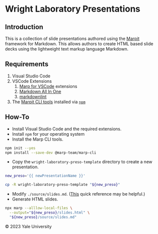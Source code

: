 # Wright Laboratory Presentations

## Introduction

This is a collection of slide presentations authored using the [Marpit](https://marpit.marp.app/) framework for Markdown.
This allows authors to create HTML based slide decks using the lightweight text markup language Markdown.

## Requirements

1. Visual Studio Code
2. VSCode Extensions
   1. [Marp for VSCode](https://marketplace.visualstudio.com/items?itemName=marp-team.marp-vscode) extensions
   2. [Markdown All In One](https://marketplace.visualstudio.com/items?itemName=yzhang.markdown-all-in-one)
   3. [markdownlint](https://marketplace.visualstudio.com/items?itemName=DavidAnson.vscode-markdownlint)
3. The [Marpit CLI tools](https://github.com/marp-team/marp-cli) installed via [`npm`](https://www.npmjs.com/)

## How-To

* Install Visual Studio Code and the required extensions.
* Install `npm` for your operating system
* Install the Marp CLI tools.

```bash
npm init --yes
npm install --save-dev @marp-team/marp-cli
```

* Copy the `wright-laboratory-preso-template` directory to create a new presentation.

```bash
new_preso='{{ newPresentationName }}'

cp -R wright-laboratory-preso-template "${new_preso}"
```

* Modify `./source/slides.md`. ([This](https://www.hashbangcode.com/article/creating-presentations-markdown-marp#:~:text=Assuming%20you%20have%20npm%20installed%20you%20can%20initialise,npm%20init%20--yes%20%24%20npm%20install%20--save-dev%20%40marp-team%2Fmarp-cli) quick reference may be helpful.)
* Generate HTML slides.

```bash
npx marp --alllow-local-files \
  --output="${new_preso}/slides.html" \
  "${new_preso}/source/slides.md"
```
<div class="footer">
  &copy; 2023 Yale University
</div>